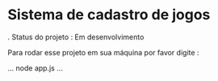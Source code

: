 # Sistema de cadastro de jogos

. Status do projeto : Em desenvolvimento

Para rodar esse projeto em sua máquina por favor digite : 

...
node app.js
...
